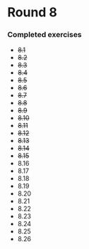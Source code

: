 # Round 8

### Completed exercises


* ~~8.1~~
* ~~8.2~~
* ~~8.3~~
* ~~8.4~~
* ~~8.5~~
* ~~8.6~~
* ~~8.7~~
* ~~8.8~~
* ~~8.9~~
* ~~8.10~~
* ~~8.11~~
* ~~8.12~~
* ~~8.13~~
* ~~8.14~~
* ~~8.15~~
* 8.16
* 8.17
* 8.18
* 8.19
* 8.20
* 8.21
* 8.22
* 8.23
* 8.24
* 8.25
* 8.26
